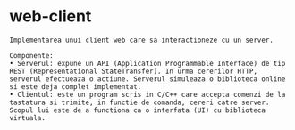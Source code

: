 # web-client

    Implementarea unui client web care sa interactioneze cu un server. 

    Componente:
    • Serverul: expune un API (Application Programmable Interface) de tip REST (Representational StateTransfer). In urma cererilor HTTP, serverul efectueaza o actiune. Serverul simuleaza o biblioteca online si este deja complet implementat.
    • Clientul: este un program scris in C/C++ care accepta comenzi de la tastatura si trimite, in functie de comanda, cereri catre server. Scopul lui este de a functiona ca o interfata (UI) cu biblioteca virtuala.
